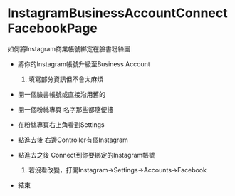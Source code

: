 # InstagramBusinessAccountConnectFacebookPage
如何將Instagram商業帳號綁定在臉書粉絲團

- 將你的Instagram帳號升級至Business Account 
  1. 填寫部分資訊但不會太麻煩
  
- 開一個臉書帳號或直接沿用舊的
- 開一個粉絲專頁 名字那些都隨便摟
- 在粉絲專頁右上角看到Settings
- 點進去後 右邊Controller有個Instagram
- 點進去之後 Connect到你要綁定的Instagram帳號
  1. 若沒看改變，打開Instagram->Settings->Accounts->Facebook
- 結束
